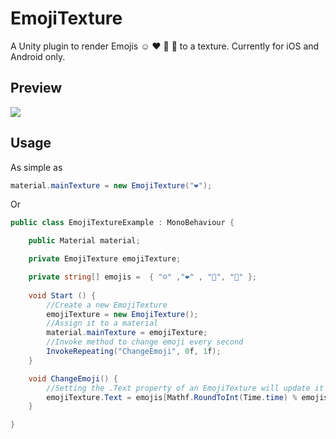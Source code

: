 # EmojiTexture
A Unity plugin to render Emojis ☺ ❤ 🍆 🍑 to a texture. Currently for iOS and Android only.

## Preview
<img src="https://raw.github.com/iBicha/EmojiTexture/master/preview.gif">


## Usage
As simple as
```csharp
material.mainTexture = new EmojiTexture("❤");
```
Or
```csharp
public class EmojiTextureExample : MonoBehaviour {

    public Material material;

    private EmojiTexture emojiTexture;

    private string[] emojis =  { "☺" ,"❤" , "🍆", "🍑" };
    
    void Start () {
        //Create a new EmojiTexture
        emojiTexture = new EmojiTexture();
        //Assign it to a material
        material.mainTexture = emojiTexture;
        //Invoke method to change emoji every second
        InvokeRepeating("ChangeEmoji", 0f, 1f);
    }

    void ChangeEmoji() {
        //Setting the .Text property of an EmojiTexture will update it's texture.
        emojiTexture.Text = emojis[Mathf.RoundToInt(Time.time) % emojis.Length];
    }

}

```

